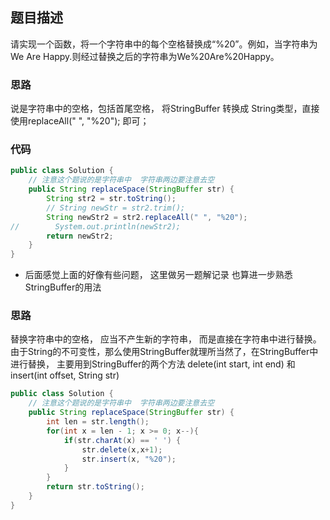 ## 题目描述

请实现一个函数，将一个字符串中的每个空格替换成“%20”。例如，当字符串为We Are Happy.则经过替换之后的字符串为We%20Are%20Happy。

### 思路

说是字符串中的空格，包括首尾空格， 将StringBuffer 转换成 String类型，直接使用replaceAll(" ", "%20"); 即可；

### 代码

```java
public class Solution {
    // 注意这个题说的是字符串中  字符串两边要注意去空
    public String replaceSpace(StringBuffer str) {
    	String str2 = str.toString();
        // String newStr = str2.trim();
        String newStr2 = str2.replaceAll(" ", "%20");
//        System.out.println(newStr2);
        return newStr2;
    }
}
```

- 后面感觉上面的好像有些问题， 这里做另一题解记录 也算进一步熟悉StringBuffer的用法
### 思路
替换字符串中的空格， 应当不产生新的字符串， 而是直接在字符串中进行替换。 由于String的不可变性，那么使用StringBuffer就理所当然了，在StringBuffer中进行替换， 主要用到StringBuffer的两个方法   delete(int start, int end)  和 insert(int offset, String str)
```java
public class Solution {
    // 注意这个题说的是字符串中  字符串两边要注意去空
    public String replaceSpace(StringBuffer str) {
    	int len = str.length();
        for(int x = len - 1; x >= 0; x--){
            if(str.charAt(x) == ' ') {
                str.delete(x,x+1);
                str.insert(x, "%20");
            }
        }
        return str.toString();
    }
}
```



